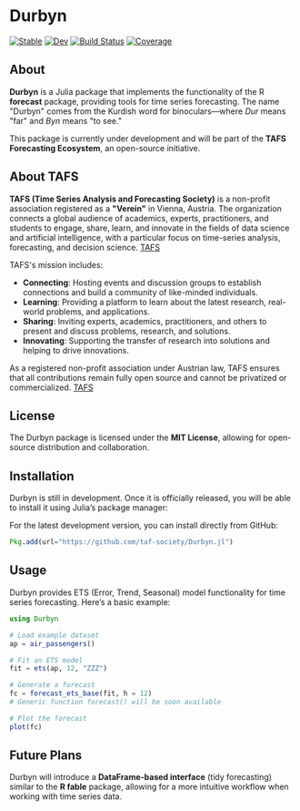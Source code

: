 # Durbyn

[![Stable](https://img.shields.io/badge/docs-stable-blue.svg)](https://taf-society.github.io/Durbyn.jl/stable/)
[![Dev](https://img.shields.io/badge/docs-dev-blue.svg)](https://taf-society.github.io/Durbyn.jl/dev/)
[![Build Status](https://github.com/taf-society/Durbyn.jl/actions/workflows/CI.yml/badge.svg?branch=main)](https://github.com/taf-society/Durbyn.jl/actions/workflows/CI.yml?query=branch%3Amain)
[![Coverage](https://codecov.io/gh/taf-society/Durbyn.jl/branch/main/graph/badge.svg)](https://codecov.io/gh/taf-society/Durbyn.jl)


## About

**Durbyn** is a Julia package that implements the functionality of the R **forecast** package, providing tools for time series forecasting. The name "Durbyn" comes from the Kurdish word for binoculars—where *Dur* means "far" and *Byn* means "to see."

This package is currently under development and will be part of the **TAFS Forecasting Ecosystem**, an open-source initiative.

## About TAFS

**TAFS (Time Series Analysis and Forecasting Society)** is a non-profit association registered as a **"Verein"** in Vienna, Austria. The organization connects a global audience of academics, experts, practitioners, and students to engage, share, learn, and innovate in the fields of data science and artificial intelligence, with a particular focus on time-series analysis, forecasting, and decision science. [TAFS](https://taf-society.org/)


TAFS's mission includes:

- **Connecting**: Hosting events and discussion groups to establish connections and build a community of like-minded individuals.
- **Learning**: Providing a platform to learn about the latest research, real-world problems, and applications.
- **Sharing**: Inviting experts, academics, practitioners, and others to present and discuss problems, research, and solutions.
- **Innovating**: Supporting the transfer of research into solutions and helping to drive innovations.

As a registered non-profit association under Austrian law, TAFS ensures that all contributions remain fully open source and cannot be privatized or commercialized. [TAFS](https://taf-society.org/)

## License

The Durbyn package is licensed under the **MIT License**, allowing for open-source distribution and collaboration.

## Installation

Durbyn is still in development. Once it is officially released, you will be able to install it using Julia’s package manager:


For the latest development version, you can install directly from GitHub:

```julia
Pkg.add(url="https://github.com/taf-society/Durbyn.jl")
```

## Usage

Durbyn provides ETS (Error, Trend, Seasonal) model functionality for time series forecasting. Here’s a basic example:

```julia
using Durbyn

# Load example dataset
ap = air_passengers()

# Fit an ETS model
fit = ets(ap, 12, "ZZZ")

# Generate a forecast
fc = forecast_ets_base(fit, h = 12)
# Generic function forecast() will be soon available 

# Plot the forecast
plot(fc)
```

## Future Plans

Durbyn will introduce a **DataFrame-based interface** (tidy forecasting) similar to the **R fable** package, allowing for a more intuitive workflow when working with time series data.
